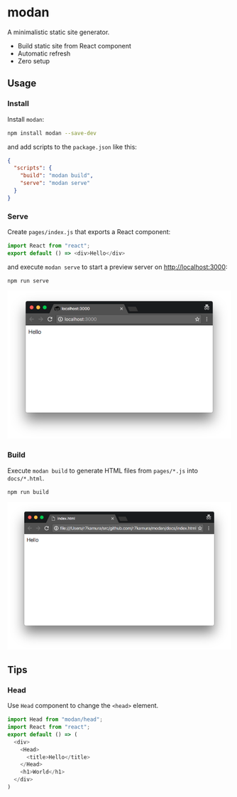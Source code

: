 # modan

A minimalistic static site generator.

- Build static site from React component
- Automatic refresh
- Zero setup

## Usage

### Install

Install `modan`:

```bash
npm install modan --save-dev
```

and add scripts to the `package.json` like this:

```json
{
  "scripts": {
    "build": "modan build",
    "serve": "modan serve"
  }
}
```

### Serve

Create `pages/index.js` that exports a React component:

```javascript
import React from "react";
export default () => <div>Hello</div>
```

and execute `modan serve` to start a preview server on [http://localhost:3000](http://localhost:3000):

```bash
npm run serve
```

![image](/images/screenshot-serve.png)

### Build

Execute `modan build` to generate HTML files from `pages/*.js` into `docs/*.html`.

```bash
npm run build
```

![image](/images/screenshot-build.png)

## Tips

### Head

Use `Head` component to change the `<head>` element.

```javascript
import Head from "modan/head";
import React from "react";
export default () => (
  <div>
    <Head>
      <title>Hello</title>
    </Head>
    <h1>World</h1>
  </div>
)
```
